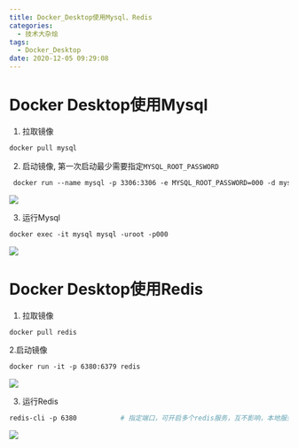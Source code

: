 ```yaml
---
title: Docker_Desktop使用Mysql、Redis
categories:
  - 技术大杂烩
tags:
  - Docker_Desktop
date: 2020-12-05 09:29:08
---
```








# Docker Desktop使用Mysql

1. 拉取镜像

```dockerfile
docker pull mysql
```

2. 启动镜像, 第一次启动最少需要指定`MYSQL_ROOT_PASSWORD`

```dockerfile
 docker run --name mysql -p 3306:3306 -e MYSQL_ROOT_PASSWORD=000 -d mysql
```

![](1.png)

3. 运行Mysql

```dockerfile
docker exec -it mysql mysql -uroot -p000
```

![](2.png)





# Docker Desktop使用Redis

1. 拉取镜像

```dockerfile
docker pull redis
```

2.启动镜像

```dockerfile
docker run -it -p 6380:6379 redis
```

![](3.png)

3. 运行Redis

```dockerfile
redis-cli -p 6380			# 指定端口，可开启多个redis服务，互不影响，本地服务均可开启
```

![](4.png)